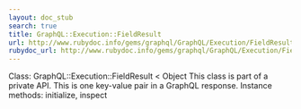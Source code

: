 ```yaml
---
layout: doc_stub
search: true
title: GraphQL::Execution::FieldResult
url: http://www.rubydoc.info/gems/graphql/GraphQL/Execution/FieldResult
rubydoc_url: http://www.rubydoc.info/gems/graphql/GraphQL/Execution/FieldResult
---
```


Class: GraphQL::Execution::FieldResult < Object
This class is part of a private API.
This is one key-value pair in a GraphQL response. 
Instance methods:
initialize, inspect

